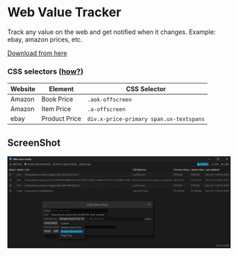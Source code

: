 # Web Value Tracker

Track any value on the web and get notified when it changes. Example: ebay, amazon prices, etc.

[Download from here](https://github.com/Ashu999/web-value-tracker/releases)

### CSS selectors ([how?](https://www.glowmetrics.com/blog/how-to-test-css-selectors-using-the-chrome-dev-console/))
| Website | Element | CSS Selector |
|---------|---------|--------------|
| Amazon  | Book Price | `.aok-offscreen` |
| Amazon  | Item Price | `.a-offscreen` |
| ebay    | Product Price | `div.x-price-primary span.ux-textspans` |

## ScreenShot
<img src=".readme\web-value-tracker.jpg"/>
